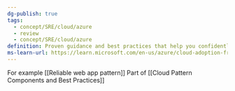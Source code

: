 ```yaml
---
dg-publish: true
tags:
  - concept/SRE/cloud/azure 
  - review
  - concept/SRE/cloud/azure
definition: Proven guidance and best practices that help you confidently adopt the cloud and achieve business outcomes.
ms-learn-url: https://learn.microsoft.com/en-us/azure/cloud-adoption-framework/
---
```

For example [[Reliable web app pattern]]
Part of [[Cloud Pattern Components and Best Practices]]
